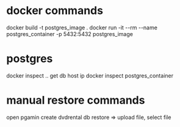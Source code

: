 # docker commands
docker build -t postgres_image .
docker run -it --rm --name postgres_container -p 5432:5432 postgres_image

# postgres
docker inspect .. get db host ip
docker inspect postgres_container

# manual restore commands
open pgamin
create dvdrental db
restore => upload file, select file
